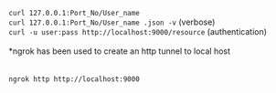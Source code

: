 `curl 127.0.0.1:Port_No/User_name` <br>
`curl 127.0.0.1:Port_No/User_name .json -v`  (verbose) <br>
`curl -u user:pass http://localhost:9000/resource` (authentication) <br> <br>
*ngrok has been used to create an http tunnel to local host <br> <br><br>
`ngrok http http://localhost:9000`
